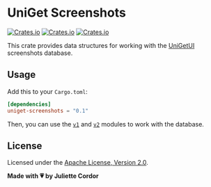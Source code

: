# UniGet Screenshots

[![Crates.io](https://img.shields.io/crates/v/uniget-screenshots)](https://crates.io/crates/uniget-screenshots)
[![Crates.io](https://img.shields.io/crates/d/uniget-screenshots)](https://crates.io/crates/uniget-screenshots)
[![Crates.io](https://img.shields.io/crates/l/uniget-screenshots)](https://github.com/winpax/uniget-screenshots/blob/main/LICENSE)

This crate provides data structures for working with the [UniGetUI](https://github.com/marticliment/UniGetUI) screenshots database.

## Usage

Add this to your `Cargo.toml`:

```toml
[dependencies]
uniget-screenshots = "0.1"
```

Then, you can use the [`v1`] and [`v2`] modules to work with the database.

[`v1`]: https://docs.rs/uniget-screenshots/latest/uniget_screenshots/v1/index.html
[`v2`]: https://docs.rs/uniget-screenshots/latest/uniget_screenshots/v2/index.html

## License

Licensed under the [Apache License, Version 2.0](https://github.com/winpax/uniget-screenshots/blob/main/LICENSE).

**Made with 💗 by Juliette Cordor**
